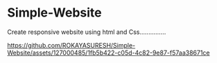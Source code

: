 # Simple-Website
Create responsive website using html and Css...............


https://github.com/ROKAYASURESH/Simple-Website/assets/127000485/1fb5b422-c05d-4c82-9e87-f57aa38671ce

